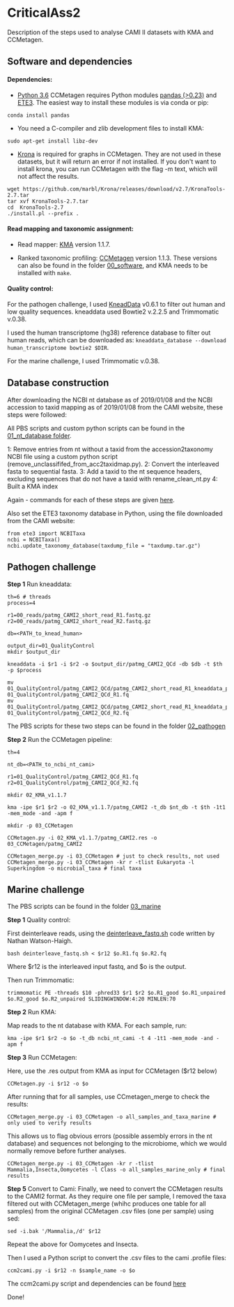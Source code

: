 # CriticalAss2
Description of the steps used to analyse CAMI II datasets with KMA and CCMetagen.


## Software and dependencies

#### Dependencies:

  * [Python 3.6](https://www.python.org/downloads/)
CCMetagen requires Python modules [pandas (>0.23)](https://pandas.pydata.org/) and [ETE3](http://etetoolkit.org/). The easiest way to install these modules is via conda or pip:

`conda install pandas`

  * You need a C-compiler and zlib development files to install KMA:

`sudo apt-get install libz-dev`


  * [Krona](https://github.com/marbl/Krona) is required for graphs in CCMetagen. They are not used in these datasets, but it will return an error if not installed. If you don't want to install krona, you can run CCMetagen with the flag -m text, which will not affect the results.

```
wget https://github.com/marbl/Krona/releases/download/v2.7/KronaTools-2.7.tar
tar xvf KronaTools-2.7.tar 
cd  KronaTools-2.7
./install.pl --prefix . 
```

#### Read mapping and taxonomic assignment:

 * Read mapper: [KMA](https://bitbucket.org/genomicepidemiology/kma) version 1.1.7.

 * Ranked taxonomic profiling: [CCMetagen](https://github.com/vrmarcelino/CCMetagen) version 1.1.3.
These versions can also be found in the folder [00_software](https://github.com/vrmarcelino/CriticalAss2/tree/master/00_software), and KMA needs to be installed with `make`.


#### Quality control:

For the pathogen challenge, I used [KneadData](http://huttenhower.sph.harvard.edu/kneaddata) v0.6.1 to filter out human and low quality sequences.
kneaddata used Bowtie2 v.2.2.5 and Trimmomatic v.0.38.

I used the human transcriptome (hg38) reference database to filter out human reads, which can be downloaded as: `kneaddata_database --download human_transcriptome bowtie2 $DIR`. 

For the marine challenge, I used Trimmomatic v.0.38.



## Database construction

After downloading the NCBI nt database as of 2019/01/08 and the NCBI accession to taxid mapping as of 2019/01/08 from the CAMI website, these steps were followed:

All PBS scripts and custom python scripts can be found in the [01_nt_database folder](https://github.com/vrmarcelino/CriticalAss2/tree/master/01_nt_database).

1: Remove entries from nt without a taxid from the accession2taxonomy NCBI file using a custom python script (remove_unclassififed_from_acc2taxidmap.py).
2: Convert the interleaved fasta to sequential fasta.
3: Add a taxid to the nt sequence headers, excluding sequences that do not have a taxid with rename_clean_nt.py
4: Built a KMA index

Again - commands for each of these steps are given [here](https://github.com/vrmarcelino/CriticalAss2/tree/master/01_nt_database).


Also set the ETE3 taxonomy database in Python, using the file downloaded from the CAMI website:

```
from ete3 import NCBITaxa
ncbi = NCBITaxa()
ncbi.update_taxonomy_database(taxdump_file = "taxdump.tar.gz")
```


## Pathogen challenge


**Step 1** Run kneaddata:
```
th=6 # threads
process=4

r1=00_reads/patmg_CAMI2_short_read_R1.fastq.gz
r2=00_reads/patmg_CAMI2_short_read_R2.fastq.gz

db=<PATH_to_knead_human>

output_dir=01_QualityControl
mkdir $output_dir

kneaddata -i $r1 -i $r2 -o $output_dir/patmg_CAMI2_QCd -db $db -t $th -p $process

mv 01_QualityControl/patmg_CAMI2_QCd/patmg_CAMI2_short_read_R1_kneaddata_paired_1.fastq 01_QualityControl/patmg_CAMI2_QCd_R1.fq
mv 01_QualityControl/patmg_CAMI2_QCd/patmg_CAMI2_short_read_R1_kneaddata_paired_2.fastq 01_QualityControl/patmg_CAMI2_QCd_R2.fq
```

The PBS scripts for these two steps can be found in the folder [02_pathogen](https://github.com/vrmarcelino/CriticalAss2/tree/master/02_pathogen)


**Step 2** Run the CCMetagen pipeline:
```
th=4

nt_db=<PATH_to_ncbi_nt_cami>

r1=01_QualityControl/patmg_CAMI2_QCd_R1.fq
r2=01_QualityControl/patmg_CAMI2_QCd_R2.fq

mkdir 02_KMA_v1.1.7

kma -ipe $r1 $r2 -o 02_KMA_v1.1.7/patmg_CAMI2 -t_db $nt_db -t $th -1t1 -mem_mode -and -apm f

mkdir -p 03_CCMetagen

CCMetagen.py -i 02_KMA_v1.1.7/patmg_CAMI2.res -o 03_CCMetagen/patmg_CAMI2

CCMetagen_merge.py -i 03_CCMetagen # just to check results, not used
CCMetagen_merge.py -i 03_CCMetagen -kr r -tlist Eukaryota -l Superkingdom -o microbial_taxa # final taxa
```



## Marine challenge

The PBS scripts can be found in the folder [03_marine](https://github.com/vrmarcelino/CriticalAss2/tree/master/03_marine)

**Step 1** Quality control:

First deinterleave reads, using the [deinterleave_fastq.sh](https://gist.github.com/nathanhaigh/4544979) code written by Nathan Watson-Haigh.
```
bash deinterleave_fastq.sh < $r12 $o.R1.fq $o.R2.fq
```
Where $r12 is the interleaved input fastq, and $o is the output.

Then run Trimmomatic:
```
trimmomatic PE -threads $10 -phred33 $r1 $r2 $o.R1_good $o.R1_unpaired $o.R2_good $o.R2_unpaired SLIDINGWINDOW:4:20 MINLEN:70
```

**Step 2** Run KMA:

Map reads to the nt database with KMA. For each sample, run:

```
kma -ipe $r1 $r2 -o $o -t_db ncbi_nt_cami -t 4 -1t1 -mem_mode -and -apm f
```

**Step 3** Run CCMetagen:

Here, use the .res output from KMA as input for CCMetagen ($r12 below)
```
CCMetagen.py -i $r12 -o $o
```

After running that for all samples, use CCmetagen_merge to check the results:
```
CCMetagen_merge.py -i 03_CCMetagen -o all_samples_and_taxa_marine # only used to verify results
```

This allows us to flag obvious errors (possible assembly errors in the nt database) and sequences not belonging to the microbiome, which we would normally remove before further analyses.
```
CCMetagen_merge.py -i 03_CCMetagen -kr r -tlist Mammalia,Insecta,Oomycetes -l Class -o all_samples_marine_only # final results
```


**Step 5** Convert to Cami:
Finally, we need to convert the CCMetagen results to the CAMI2 format. 
As they require one file per sample, I removed the taxa filtered out with CCMetagen_merge (whihc produces one table for all samples) from the original CCMetagen .csv files (one per sample) using sed:

```
sed -i.bak '/Mammalia,/d' $r12
```
Repeat the above for Oomycetes and Insecta.

Then I used a Python script to convert the .csv files to the cami .profile files:

```
ccm2cami.py -i $r12 -n $sample_name -o $o
```
The ccm2cami.py script and dependencies can be found [here](https://github.com/vrmarcelino/CriticalAss2/tree/master/03_marine/convertion_scrips)

Done!


